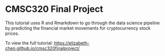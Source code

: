 # CMSC320 Final Project
This tutorial uses R and Rmarkdown to go through the data science pipeline by predicting the financial market movements for cryptocurrency stock prices.  

To view the full tutorial:
https://elizabeth-chen.github.io/cmsc320finalproject/
